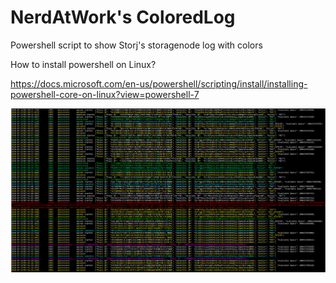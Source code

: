 # NerdAtWork's ColoredLog

Powershell script to show Storj's storagenode log with colors

How to install powershell on Linux?

https://docs.microsoft.com/en-us/powershell/scripting/install/installing-powershell-core-on-linux?view=powershell-7

![outout](https://github.com/nerdatwork/Nerdatwork-s-ColoredLog/blob/master/colored%20storj%20output.png)
